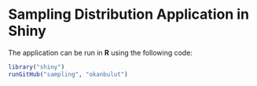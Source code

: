 # Sampling Distribution Application in Shiny

The application can be run in **R** using the following code:

```r
library("shiny")
runGitHub("sampling", "okanbulut") 
```
